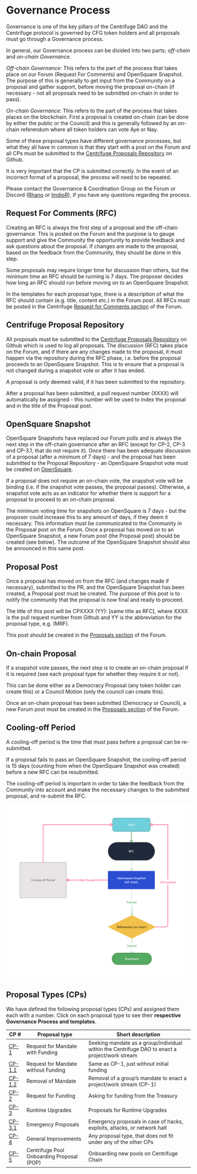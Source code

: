 # Governance Process

Governance is one of the key pillars of the Centrifuge DAO and the Centrifuge protocol is governed by CFG token holders and all proposals must go through a Governance process.

In general, our Governance process can be divided into two parts; *off-chain* and *on-chain Governance*.

*Off-chain Governance:*
This refers to the part of the process that takes place on our Forum (Request For Comments) and OpenSquare Snapshot. The purpose of this is generally to get input from the Community on a proposal and gather support, before moving the proposal on-chain (if necessary - not all proposals need to be submitted on-chain in order to pass).

*On-chain Governance:*
This refers to the part of the process that takes places on the blockchain. First a proposal is created on-chain (can be done by either the public or the Council) and this is generally followed by an on-chain referendum where all token holders can vote Aye or Nay.

Some of these proposal types have different governance processes, but what they all  have in common is that they start with a post on the Forum and all CPs must be submitted to the [Centrifuge Proposals Repository](https://github.com/centrifuge/cps) on Github.

It is very important that the CP is submitted correctly. In the event of an incorrect format of a proposal, the process will need to be repeated.

Please contact the Governance & Coordination Group on the Forum or Discord ([Rhano](https://gov.centrifuge.io/u/Rhano) or [ImdioR](https://gov.centrifuge.io/u/imdior)), if you have any questions regarding the process.

## Request For Comments (RFC)

Creating an RFC is always the first step of a proposal and the off-chain governance. This is posted on the Forum and the purpose is to gauge support and give the Community the opportunity to provide feedback and ask questions about the proposal. If changes are made to the proposal, based on the feedback from the Community, they should be done in this step.

Some proposals may require longer time for discussion than others, but the minimum time an RFC should be running is 7 days. The proposer decides how long an RFC should run before moving on to an OpenSquare Snapshot.

In the templates for each proposal type, there is a description of what the RFC should contain (e.g. title, content etc.) in the Forum post. All RFCs must be posted in the Centrifuge [Request for Comments section](https://gov.centrifuge.io/c/cfg-governance/request-for-comments/37) of the Forum.

## Centrifuge Proposal Repository

All proposals must be submitted to the [Centrifuge Proposals Repository](https://github.com/centrifuge/cps) on Github which is used to log all proposals. The discussion (RFC) takes place on the Forum, and if there are any changes made to the proposal, it must happen via the repository during the RFC phase, i.e. before the proposal proceeds to an OpenSquare Snapshot. This is to ensure that a proposal is not changed during a snapshot vote or after it has ended.

A proposal is only deemed valid, if it has been submitted to the repository.

After a proposal has been submitted, a pull request number (XXXX) will automatically be assigned - this number will be used to index the proposal and in the title of the Proposal post.

## OpenSquare Snapshot 

OpenSquare Snapshots have replaced our Forum polls and is always the next step in the off-chain governance after an RFC (except for CP-2, CP-3 and CP-3.1, that do not require it). Once there has been adequate discussion of a proposal (after a minimum of 7 days) - and the proposal has been submitted to the Proposal Repository - an OpenSquare Snapshot vote must be created on [OpenSquare](https://voting.opensquare.io/space/centrifuge).

If a proposal does not require an on-chain vote, the snapshot vote will be binding (i.e. if the snapshot vote passes, the proposal passes). Otherwise, a snapshot vote acts as an indicator for whether there is support for a proposal to proceed to an on-chain proposal.

The minimum voting time for snapshots on OpenSquare is 7 days - but the proposer could increase this to any amount of days, if they deem it necessary. This information must be communicated to the Community in the Proposal post on the Forum.
Once a proposal has moved on to an OpenSquare Snapshot, a new Forum post (the Proposal post) should be created (see below). 
The outcome of the OpenSquare Snapshot should also be announced in this same post.

## Proposal Post

Once a proposal has moved on from the RFC (and changes made if necessary), submitted to the PR, and the OpenSquare Snapshot has been created, a Proposal post must be created. The purpose of this post is to notify the community that the proposal is now final and ready to proceed.

The title of this post will be CPXXXX (YY): [same title as RFC], where XXXX is the pull request number from Github and YY is the abbreviation for the proposal type, e.g. (MRF).

This post should be created in the [Proposals section](https://gov.centrifuge.io/c/cfg-governance/chain-governance/18) of the Forum.

## On-chain Proposal

If a snapshot vote passes, the next step is to create an on-chain proposal if it is required (see each proposal type for whether they require it or not).

This can be done either as a Democracy Proposal (any token holder can create this) or a Council Motion (only the council can create this).

Once an on-chain proposal has been submitted (Democracy or Council), a new Forum post must be created in the [Proposals section](https://gov.centrifuge.io/c/cfg-governance/chain-governance/18) of the Forum.

## Cooling-off Period

A cooling-off period is the time that must pass before a proposal can be re-submitted. 

If a proposal fails to pass an OpenSquare Snapshot, the cooling-off period is 15 days (counting from when the OpenSquare Snapshot was created) before a new RFC can be resubmitted.

The cooling-off period is important in order to take the feedback from the Community into account and make the necessary changes to the submitted proposal, and re-submit the RFC.

![](./images/cooloff.jpg#width=40%;)


## Proposal Types (CPs)

We have defined the following proposal types (CPs) and assigned them each with a number. Click on each proposal type to see their **respective Governance Process and templates**.

|CP #|Proposal type|Short description|
| --- | --- | --- |
|[CP-1](https://github.com/centrifuge/cps/blob/main/cps/CP1/CP1.md)|Request for Mandate with Funding|Seeking mandate as a group/individual within the Centrifuge DAO to enact a project/work stream|
|[CP-1.1](https://github.com/centrifuge/cps/blob/main/cps/CP1/CP1.md)|Request for Mandate without Funding|Same as CP-1, just without initial funding|
|[CP-1.2](https://github.com/centrifuge/cps/blob/main/cps/CP1/CP1.md)|Removal of Mandate|Removal of a group’s mandate to enact a project/work stream (CP-1)|
|[CP-2](https://github.com/centrifuge/cps/blob/main/cps/CP2/CP2.md)|Request for Funding|Asking for funding from the Treasury|
|[CP-3](https://github.com/centrifuge/cps/blob/main/cps/CP3/CP3.md)|Runtime Upgrades|Proposals for Runtime Upgrades|
|[CP-3.1](https://github.com/centrifuge/cps/blob/main/cps/CP3/CP3.md)|Emergency Proposals|Emergency proposals in case of hacks, exploits, attacks, or network halt|
|[CP-4](https://github.com/centrifuge/cps/blob/main/cps/CP4/CP4.md)|General Improvements|Any proposal type, that does not fit under any of the other CPs|
|[CP-5](../CP5/CP5.md)|Centrifuge Pool Onboarding Proposal (POP)|Onboarding new pools on Centrifuge Chain|

